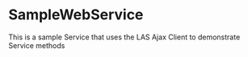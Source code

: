 SampleWebService
================

This is a sample Service that uses the LAS Ajax Client to demonstrate Service methods
